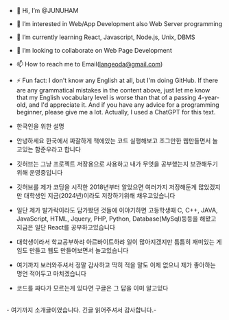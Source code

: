 - 👋 Hi, I’m @JUNUHAM
- 👀 I’m interested in Web/App Development also  Web Server programming
- 🌱 I’m currently learning React, Javascript, Node.js, Unix, DBMS
- 💞️ I’m looking to collaborate on Web Page Development
- 📫 How to reach me to Email(langeoda@gmail.com)
- ⚡ Fun fact: I don't know any English at all, but I'm doing GitHub.
               If there are any grammatical mistakes in the content above, just let me know that my English vocabulary level is worse than that of a passing 4-year-old, and I'd appreciate it.
               And if you have any advice for a programming beginner, please give me a lot. Actually, I used a ChatGPT for this text.

- 한국인을 위한 설명
- 안녕하세요 한국에서 짜잘하게 책에있는 코드 실행해보고 조그만한 웹만들면서 놀고있는 함준우라고 합니다
- 깃허브는 그냥 프로젝트 저장용으로 사용하고 내가 무엇을 공부했는지 보관해두기 위해 운영중입니다
- 깃허브를 제가 코딩을 시작한 2018년부터 알았으면 여러가지 저장해둔게 많았겠지만 대학생인 지금(2024년)이라도 저장하기위해 채우고있습니다
- 일단 제가 발가락이라도 담가봤던 것들에 이야기하면 고등학생때 C, C++, JAVA, JavaScript, HTML, Jquery, PHP, Python, Database(MySql)등등을 해봤고 지금은 일단 React를 공부하고있습니다
- 대학생이라서 학교공부하랴 아르바이트하랴 일이 많아지겠지만 틈틈히 재미있는 게임도 만들고 웹도 만들어보면서 놀고있습니다
- 여기까지 보러와주셔서 정말 감사하고 딱히 적을 말도 이제 없으니 제가 좋아하는 명언 적어두고 마치겠습니다

- 코드를 짜다가 모르는게 있다면 구글은 그 답을 이미 알고있다
<br/>
- 여기까지 소개글이였습니다. 긴글 읽어주셔서 감사합니다.-
<!---
JUNUHAM/JUNUHAM is a ✨ special ✨ repository because its `README.md` (this file) appears on your GitHub profile.
You can click the Preview link to take a look at your changes.
--->
